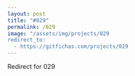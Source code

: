 ```yaml
---
layout: post
title: "#029"
permalink: /029
image: "/assets/img/projects/029
redirect_to:
  - https://gitfichas.com/projects/029
---
```


Redirect for 029